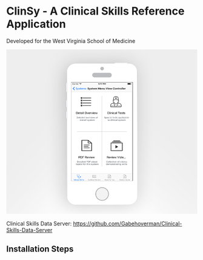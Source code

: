 # ClinSy - A Clinical Skills Reference Application

Developed for the West Virginia School of Medicine

![Device Mockup](./DeviceMockup.png)

Clinical Skills Data Server: https://github.com/Gabehoverman/Clinical-Skills-Data-Server

## Installation Steps
